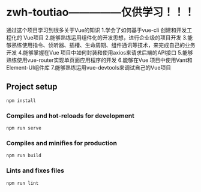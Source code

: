 # zwh-toutiao—————仅供学习！！！
通过这个项目学习到很多关于Vue的知识
1.学会了如何基于vue-cli 创建和开发工程化的 Vue项目
2.能够熟练运用组件化的开发思想，进行企业级的项目开发
3.能够熟练使用指令、侦听器、插槽、生命周期、组件通讯等技术，来完成自己的业务开发
4.能够掌握在Vue 项目中如何封装和使用axios来请求后端的API接口
5.能够熟练使用vue-router实现单页面应用程序的开发
6.能够在Vue 项目中使用Vant和Element-UI组件库
7.能够熟练运用vue-devtools来调试自己的Vue项目

## Project setup
```
npm install
```

### Compiles and hot-reloads for development
```
npm run serve
```

### Compiles and minifies for production
```
npm run build
```

### Lints and fixes files
```
npm run lint
```

